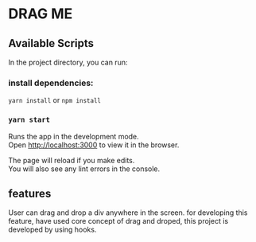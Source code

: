 # DRAG ME

## Available Scripts

In the project directory, you can run:

### install dependencies:

`yarn install` or `npm install`

### `yarn start`

Runs the app in the development mode.<br />
Open [http://localhost:3000](http://localhost:3000) to view it in the browser.

The page will reload if you make edits.<br />
You will also see any lint errors in the console.

## features
User can drag and drop a div anywhere in the screen. for developing this feature, have used core concept of drag and droped, this project is developed by using hooks.